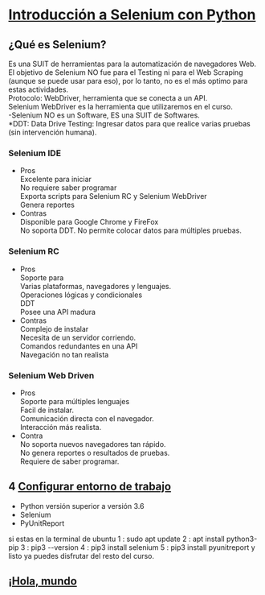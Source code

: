 # [Introducción a Selenium con Python](https://platzi.com/clases/intro-selenium/)

## ¿Qué es Selenium?  
Es una SUIT de herramientas para la automatización de navegadores Web.  
El objetivo de Selenium NO fue para el Testing ni para el Web Scraping (aunque se puede usar para eso), por lo tanto, no es el más optimo para estas actividades.  
Protocolo: WebDriver, herramienta que se conecta a un API.  
Selenium WebDriver es la herramienta que utilizaremos en el curso.  
-Selenium NO es un Software, ES una SUIT de Softwares.  
*DDT: Data Drive Testing: Ingresar datos para que realice varias pruebas (sin intervención humana).  

### Selenium IDE  
- Pros  
Excelente para iniciar  
No requiere saber programar  
Exporta scripts para Selenium RC y Selenium WebDriver  
Genera reportes  
- Contras  
Disponible para Google Chrome y FireFox  
No soporta DDT. No permite colocar datos para múltiples pruebas.  

### Selenium RC  
- Pros  
Soporte para  
Varias plataformas, navegadores y lenguajes.  
Operaciones lógicas y condicionales  
DDT  
Posee una API madura  
- Contras  
Complejo de instalar  
Necesita de un servidor corriendo.  
Comandos redundantes en una API  
Navegación no tan realista  
### Selenium Web Driven  
- Pros  
Soporte para múltiples lenguajes  
Facil de instalar.  
Comunicación directa con el navegador.  
Interacción más realista.  
- Contra  
No soporta nuevos navegadores tan rápido.  
No genera reportes o resultados de pruebas.  
Requiere de saber programar.  

## 4 [Configurar entorno de trabajo](https://platzi.com/clases/1927-intro-selenium/29386-configurar-entorno-de-trabajo/)


- Python versión superior a versión 3.6
- Selenium
- PyUnitReport

si estas en la terminal de ubuntu
1 : sudo apt update
2 : apt install python3-pip
3 : pip3 --version
4 : pip3 install selenium
5 : pip3 install pyunitreport
y listo ya puedes disfrutar del resto del curso.

## [¡Hola, mundo](https://platzi.com/clases/1927-intro-selenium/29387-hola-mundo/)